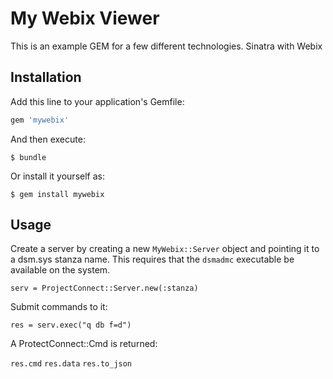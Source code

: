 # My Webix Viewer

This is an example GEM for a few different technologies. Sinatra with Webix

## Installation

Add this line to your application's Gemfile:

```ruby
gem 'mywebix'
```

And then execute:

    $ bundle

Or install it yourself as:

    $ gem install mywebix

## Usage

Create a server by creating a new `MyWebix::Server` object and pointing it to a dsm.sys stanza name. This requires that the `dsmadmc` executable be available on the system.

`serv = ProjectConnect::Server.new(:stanza)`

Submit commands to it:

`res = serv.exec("q db f=d")`

A ProtectConnect::Cmd is returned:

`res.cmd`
`res.data`
`res.to_json`
